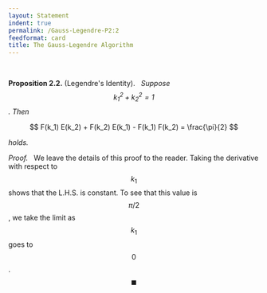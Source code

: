 ```yaml
---
layout: Statement
indent: true
permalink: /Gauss-Legendre-P2:2
feedformat: card
title: The Gauss-Legendre Algorithm
---
```

<br>

**Proposition 2.2.** (Legendre's Identity). &nbsp; *Suppose $$ k_1^2 + k_2^2 = 1 $$. Then*

$$
	F(k_1) E(k_2) + F(k_2) E(k_1) - F(k_1) F(k_2) = \frac{\pi}{2}
$$

*holds.*
	
*Proof.* &nbsp; We leave the details of this proof to the reader. Taking the derivative with respect to $$ k_1 $$ shows that the L.H.S. is constant. To see that this value is $$ \pi/2 $$, we take the limit as $$ k_1 $$ goes to $$ 0 $$. $$ \blacksquare $$
